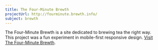 ```yaml
---
title: The Four-Minute Brewth
projectUrl: http://fourminute.brewth.info/
subject: brewth
---
```


<p class="cramp">
    The Four-Minute Brewth is a site dedicated to brewing tea the right way. This project was a fun experiment in mobile-first responsive design. <a href="http://fourminute.brewth.info/">Visit The Four-Minute Brewth</a>.
</p>
